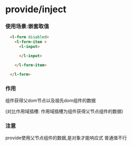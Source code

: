 # provide/inject

### 使用场景:嵌套取值

```html
  <l-form disabled>
    <l-form-item >
      <l-input>

      </l-input>

    </l-form-item>

  </l-form>
```

### 作用

 组件获得父dom节点以及祖先dom组件的数据

 (对比作用域插槽: 作用域插槽为组件获得父节点组件的数据)


### 注意

provide使用父节点组件的数据,是对象才能响应式 普通值不行

